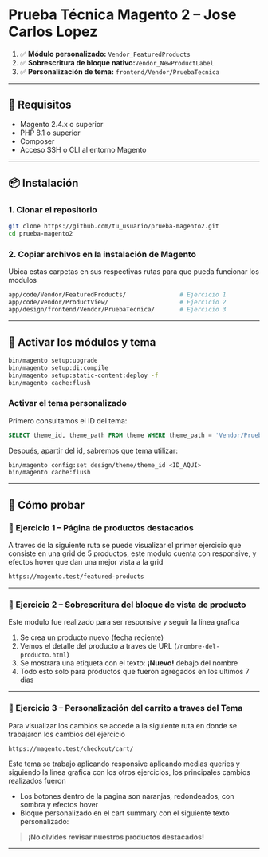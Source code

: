 
# Prueba Técnica Magento 2 – Jose Carlos Lopez

1. ✅ **Módulo personalizado:** `Vendor_FeaturedProducts`
2. ✅ **Sobrescritura de bloque nativo:**`Vendor_NewProductLabel`
3. ✅ **Personalización de tema:** `frontend/Vendor/PruebaTecnica`

---

## 🧱 Requisitos

- Magento 2.4.x o superior  
- PHP 8.1 o superior  
- Composer
- Acceso SSH o CLI al entorno Magento  

---

## 📦 Instalación

### 1. Clonar el repositorio

```bash
git clone https://github.com/tu_usuario/prueba-magento2.git
cd prueba-magento2
````

### 2. Copiar archivos en la instalación de Magento

Ubica estas carpetas en sus respectivas rutas para que pueda funcionar los modulos

```bash
app/code/Vendor/FeaturedProducts/               # Ejercicio 1
app/code/Vendor/ProductView/                    # Ejercicio 2
app/design/frontend/Vendor/PruebaTecnica/       # Ejercicio 3
```

---

## 🔧 Activar los módulos y tema

```bash
bin/magento setup:upgrade
bin/magento setup:di:compile
bin/magento setup:static-content:deploy -f
bin/magento cache:flush
```

### Activar el tema personalizado

Primero consultamos el ID del tema:

```sql
SELECT theme_id, theme_path FROM theme WHERE theme_path = 'Vendor/PruebaTecnica';
```

Después, apartir del id, sabremos que tema utilizar:

```bash
bin/magento config:set design/theme/theme_id <ID_AQUI>
bin/magento cache:flush
```

---

## 🧪 Cómo probar

### 🧪 Ejercicio 1 – Página de productos destacados
A traves de la siguiente ruta se puede visualizar el primer ejercicio que consiste en una grid de 5 productos, este modulo cuenta con responsive, y efectos hover que dan una mejor vista a la grid

```bash
https://magento.test/featured-products
```


---

### 🧪 Ejercicio 2 – Sobrescritura del bloque de vista de producto
Este modulo fue realizado para ser responsive y seguir la linea grafica 

1. Se crea un producto nuevo (fecha reciente)
2. Vemos el detalle del producto a traves de URL (`/nombre-del-producto.html`)
3. Se mostrara una etiqueta con el texto: **¡Nuevo!** debajo del nombre
4. Todo esto solo para productos que fueron agregados en los ultimos 7 dias
---

### 🧪 Ejercicio 3 – Personalización del carrito a traves del Tema 
Para visualizar los cambios se accede a la siguiente ruta en donde se trabajaron los cambios del ejercicio
```bash
https://magento.test/checkout/cart/
```
Este tema se trabajo aplicando responsive aplicando medias queries y siguiendo la linea grafica con los otros ejercicios, los principales cambios realizados fueron

* Los botones dentro de la pagina son naranjas, redondeados, con sombra y efectos hover
* Bloque personalizado en el cart summary con el siguiente texto personalizado:

>  **¡No olvides revisar nuestros productos destacados!**

---


